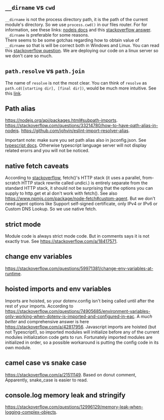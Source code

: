 ## `__dirname` vs `cwd`

`__dirname` is not the process directory path, it is the path of the current module's directory. So we use `process.cwd()` in our files router. For for information, see these links: [nodejs docs](https://nodejs.org/docs/latest/api/modules.html#__dirname) and this [stackoverflow answer](https://stackoverflow.com/a/16730379). `__dirname` is preferable for some reasons.  
There seems to be some gotchas regarding how to obtain value of `__dirname` so that is will be correct both in Windows and Linux. You can read this [stackoverflow question](https://stackoverflow.com/questions/46745014/alternative-for-dirname-in-node-js-when-using-es6-modules). We are deploying our code on a linux server so we don't care so much.

## `path.resolve` vs `path.join`

The name of `resolve` is not the most clear. You can think of `resolve` as `path.cd([starting dir], [final dir])`, would be much more intuitive. See this [link](https://stackoverflow.com/questions/35048686/whats-the-difference-between-path-resolve-and-path-join).

## Path alias

https://nodejs.org/api/packages.html#subpath-imports.
https://stackoverflow.com/questions/33214780/how-to-have-path-alias-in-nodejs.
https://github.com/johvin/eslint-import-resolver-alias.

Important note: make sure you set path alias also in jsconfig.json. See [typescript docs](https://www.typescriptlang.org/tsconfig#paths). Otherwise typescript language server will not display related erorrs and you will not be noticed.

## native fetch caveats

According to [stackoverflow](https://stackoverflow.com/questions/73817412/why-is-the-agent-option-not-available-in-node-native-fetch), fetch()'s HTTP stack (it uses a parallel, from-scratch HTTP stack rewrite called undici.) is entirely separate from the standard HTTP stack, it should not be surprising that the options you can supply to http.get et al don't work with fetch().
See also https://www.npmjs.com/package/node-fetch#custom-agent.
But we don't need agent options like Support self-signed certificate, only IPv4 or IPv6 or Custom DNS Lookup. So we use native fetch.

## strict mode

Module code is always strict mode code. But in comments says it is not exactly true. See https://stackoverflow.com/a/18417571.

## change env variables

https://stackoverflow.com/questions/59971381/change-env-variables-at-runtime.

## hoisted imports and env variables

Imports are hoisted, so your dotenv.config isn't being called until after the rest of your imports. According to https://stackoverflow.com/questions/74905685/environment-variables-only-working-when-dotenv-is-imported-and-configured-in-eac.
A _much better_ and comprehensive answer is here https://stackoverflow.com/a/42817956.
Javascript imports are hoisted (but not Typescript!), so imported modules will initialize before any of the current modules initialization code gets to run. Fortunately imported modules are initialized in order, so a possible workaround is putting the config code in its own module.

## camel case vs snake case

https://stackoverflow.com/a/21511149. Based on donut comment, Apparently, snake_case is easier to read.


## console.log memory leak and stringify
https://stackoverflow.com/questions/12996129/memory-leak-when-logging-complex-objects.